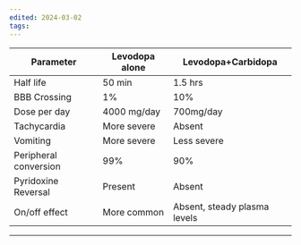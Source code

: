 ```yaml
---
edited: 2024-03-02
tags:
---
```


| Parameter             | Levodopa alone | Levodopa+Carbidopa           |
| --------------------- | -------------- | ---------------------------- |
| Half life             | 50 min         | 1.5 hrs                      |
| BBB Crossing          | 1%             | 10%                          |
| Dose per day          | 4000 mg/day    | 700mg/day                    |
| Tachycardia           | More severe    | Absent                       |
| Vomiting              | More severe    | Less severe                  |
| Peripheral conversion | 99%            | 90%                          |
| Pyridoxine Reversal   | Present        | Absent                       |
| On/off effect         | More common    | Absent, steady plasma levels |

---
